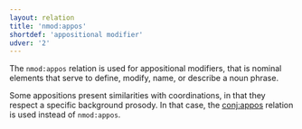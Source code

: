 ```yaml
---
layout: relation
title: 'nmod:appos'
shortdef: 'appositional modifier'
udver: '2'
---
```


The `nmod:appos` relation is used for appositional modifiers, that is nominal elements that serve to define, modify, name, or describe a noun phrase. 

Some appositions present similarities with coordinations, in that they respect a specific background prosody. In that case, the [conj:appos]() relation is used instead of `nmod:appos`. 
